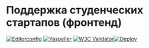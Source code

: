 # Поддержка студенческих стартапов (фронтенд)

[![Editorconfig](https://github.com/igsekor/new/actions/workflows/editorconfig.yml/badge.svg?branch=main&event=push)](https://github.com/igsekor/new/actions/workflows/editorconfig.yml) [![Yaspeller](https://github.com/igsekor/new/actions/workflows/speller.yml/badge.svg?branch=main&event=push)](https://github.com/igsekor/new/actions/workflows/speller.yml) [![W3C Validator](https://github.com/igsekor/new/actions/workflows/w3c.yml/badge.svg?branch=main&event=push)](https://github.com/igsekor/new/actions/workflows/w3c.yml)[![Deploy](https://github.com/igsekor/new/actions/workflows/deploy.yml/badge.svg?branch=main&event=push)](https://github.com/igsekor/new/actions/workflows/deploy.yml)

